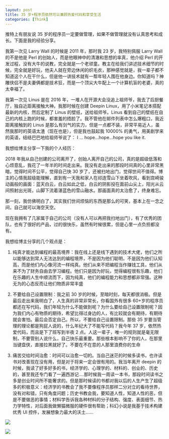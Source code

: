 ```yaml
---
layout: post
title: 35 岁+程序员依然可以兼顾热爱代码和享受生活
categories: [Think]
---
```


推特上有朋友说 35 岁的程序员一定要做管理，如果不做管理就没有认真思考和成长。下面是我的经验分享。

我第一次见 Larry Wall 的时候是 2011 年，那时我 23 岁，我特别佩服 Larry Wall 的不是他是 Perl 的创始人，而是他眼神中的清澈和思想的率真，他介绍 Perl 的开发过程，没有大牛的说教，完全就是一个老顽童。教主在给我们讲述技术细节的时候，完全就是好玩，他夫人就在旁边休闲的织毛衣，那种感觉就是，我一辈子都不知道这个人在干什么，但是他一讲技术就有一帮年轻人围在他身边。你知道吗？神雕侠侣不是夫妻俩都是技术狂，而是一个顶尖大牛配上一个计算机盲的老婆，真的太幸福了。

我第一次见 Linus 是在 2016 年，一堆人在开源大会没追上祖师爷，我去了后厨餐厅，独自近距离接触大神。我那时候在创建 Deepin Linux，用了小米笔记本搭配最新的内核，然后定制了 Linus 的壁纸，送给祖师爷。Linus 看到自己的壁纸在自己的内核上跑的时候，都害羞的捂脸了。我不管他在邮件列表中怎么爆粗口，我近距离接触到的 Linus 是那么有剑气的实力，但是一点都不装，非常平易近人，虽然我那时的英语太渣（现在也是），但是我也鼓起我 10000% 的勇气，用美剧学来的英语，结结巴巴地给祖师爷说了： I ... hope...hope...hope you like it.

我想给博主分享一下我的个人经历：

2018 年我从自己创建的公司离开了，创始人离开自己的公司，真的是超级低落和心烦意乱，我花了一年半的时间走出来。我没有走出来的那段时间真的心里非常黑暗，觉得时间不公平，觉得自己快 30 岁了，还被扫地出门，觉得世间不值得。博主的心情我超级能理解，直到有一天我和家人在祁连雪山下坐着吹风，看到宫崎骏动画般的画面：蓝天白云，白云如此之低，白云的阴影投在面前山尖上，阳光从云间照射出光斑，山脚下流着湛蓝色的雪山融水。那画面真的太治愈了，终身难忘。

那一刻，我仿佛明白了，其实我们世间烦恼的东西是那么的可笑，基本上在一念之间，自己就可以海空天空。

现在我拥有了几家属于自己的公司（没有人可以再把我扫地出门），有了优秀的团队，也有了很好的产品，过的很快乐，虽然有时候很累，但是心里一点负担都没有。

我想给博主分享的几个观点是：
1. 纯真才能达到编程的最高境界：我在线上还是线下遇到的技术大佬，他们之所以能够达到常人无法达到的编程境界，不是因为他们聪明，不是因为他们认知高，而是他们内心像河流一样纯真。他们从来不把编程当作赚钱工具，他们从来不为了财务自由去学习编程。他们只是因为好玩，觉得编程很有乐趣，他们在乐趣的人生中顺流而下，因为纯真，他们的编程能力和思想都非常强。这种无为的心态反而让他们物质非常丰盛

2. 不要给自己设置限制：我之前 30 岁的时候，至暗时刻，每天都很消极。但是最后走出来我明白了，人生真的非常非常长，你看国外有很多 60+岁的程序员都还在写代码，我们年轻为什么不能做到呢？为什么要给自己设置限制呢？因为我们内心有物质的期待，希望比得过身边的人，有比较就会有期待，有期待就会害怕。最后会否定自己。所以，不要给自己设置限制。那些 35 岁要当管理的理论都是狗屁人说的，什么年纪大了不能写代码？我今年 37 岁，依然热爱代码，而且是下了班写到半夜 2 点。人这一辈子，唯一的规则就是毫无限制，不要管别人说什么，自己快乐最重要。那些根本影响不了你的人，在那里当键盘侠，直接拉黑就好了。不要在不在意的人那里浪费你的生命

3. 痛苦交给时间治愈：时间可以治愈一切的。当自己迷茫的时候多读书，也许读书对改善现在没有用，但是对于将来一定会很有用的。我当年离开 deepin 的时候，我读了好多好多的书，经济学的、心理学的、材料的、创业的、历史的，甚至我还专门看了一遍西游记....那时候我一周读一本书，那段时间读书之多是创业时间所不能奢求的。但是那时候读的书都对我以后的人生产生了超级多的积极意义：经济学的书教会了我不要像程序员那样二分对立的看待世界，没有对和错，只有角度问题；历史书教会我，要知道人性，知道人性的恶，但是不要做恶的事情；材料学告诉我各种材料的分子结构、强度、表面细节、热力学特性，对后面我做懒猫微服的硬件很有帮助；科幻小说是我基于技术构建优秀 UI 控件，发展想象力最大的沃土......

![]({{site.url}}/pics/35-years-old/1.png)

![]({{site.url}}/pics/35-years-old/2.png)
